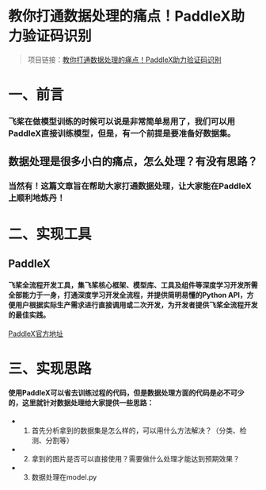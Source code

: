 # 教你打通数据处理的痛点！PaddleX助力验证码识别

> 项目链接：[教你打通数据处理的痛点！PaddleX助力验证码识别](https://aistudio.baidu.com/aistudio/projectdetail/741487)


# 一、前言

### 飞桨在做模型训练的时候可以说是非常简单易用了，我们可以用PaddleX直接训练模型，但是，有一个前提是要准备好数据集。<br>
## 数据处理是很多小白的痛点，怎么处理？有没有思路？

### 当然有！这篇文章旨在**帮助大家打通数据处理**，让大家能在PaddleX上顺利地炼丹！

# 二、实现工具
## PaddleX
#### 飞桨全流程开发工具，集飞桨核心框架、模型库、工具及组件等深度学习开发所需全部能力于一身，打通深度学习开发全流程，并提供简明易懂的Python API，方便用户根据实际生产需求进行直接调用或二次开发，为开发者提供飞桨全流程开发的最佳实践。
[PaddleX官方地址](https://www.paddlepaddle.org.cn/paddle/paddleX)

# 三、实现思路

#### 使用PaddleX可以省去训练过程的代码，但是数据处理方面的代码是必不可少的，这里就针对数据处理给大家提供一些思路：

* 1. 首先分析拿到的数据集是怎么样的，可以用什么方法解决？（分类、检测、分割等）
* 2. 拿到的图片是否可以直接使用？需要做什么处理才能达到预期效果？
* 3. 数据处理在model.py
